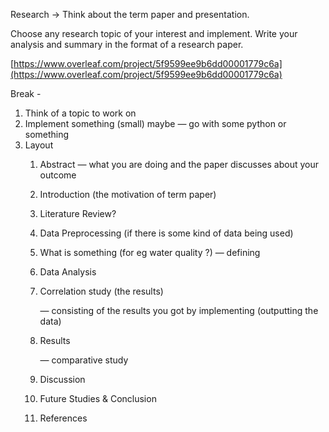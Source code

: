 Research → Think about the term paper and presentation.

Choose any research topic of your interest and implement. Write your analysis and summary in the format of a research paper.

[https://www.overleaf.com/project/5f9599ee9b6dd00001779c6a](https://www.overleaf.com/project/5f9599ee9b6dd00001779c6a)

Break -

1. Think of a topic to work on
2. Implement something (small) maybe — go with some python or something
3. Layout
    1. Abstract — what you are doing and the paper discusses about your outcome
    2. Introduction (the motivation of term paper)
    3. Literature Review?
    4. Data Preprocessing (if there is some kind of data being used)
    5. What is something (for eg water quality ?)  — defining
    6. Data Analysis 
    7. Correlation study (the results)

        — consisting of the results you got by implementing (outputting the data)

    8. Results

        — comparative study

    9. Discussion 
    10. Future Studies & Conclusion
    11. References
